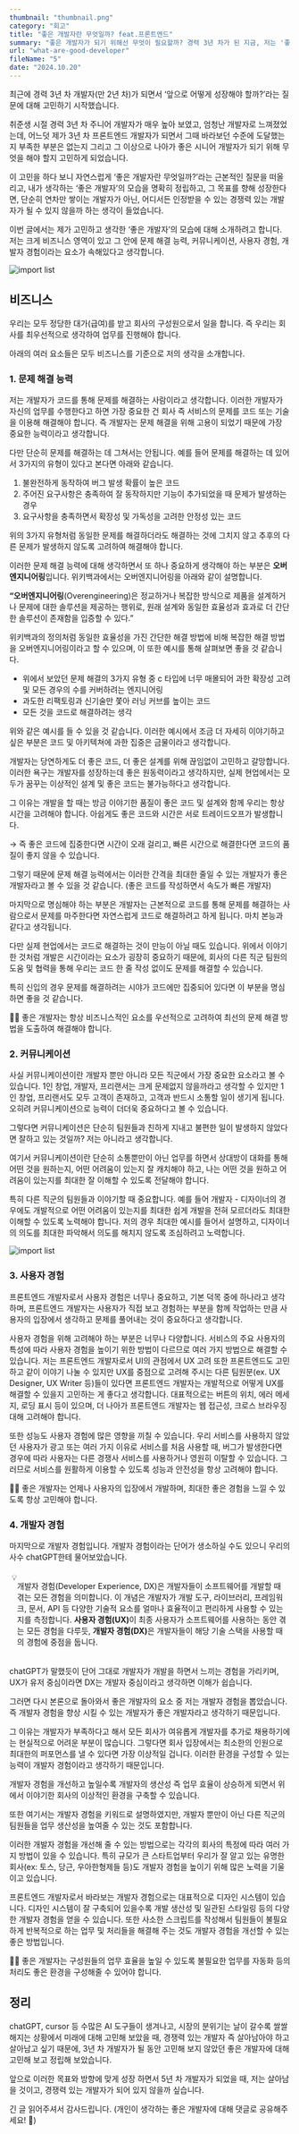 ```yaml
---
thumbnail: "thumbnail.png"
category: "회고"
title: "좋은 개발자란 무엇일까? feat.프론트엔드"
summary: "좋은 개발자가 되기 위해선 무엇이 필요할까? 경력 3년 차가 된 지금, 저는 '좋은 개발자'에 대해 고민하고 저의 생각을 정리해 보았습니다. 문제 해결 능력, 비즈니스 이해, 커뮤니케이션, 사용자 경험, 개발자 경험의 관점에서 제가 생각하는 좋은 개발자란 어떤 사람인지 소개합니다."
url: "what-are-good-developer"
fileName: "5"
date: "2024.10.20"
---
```


최근에 경력 3년 차 개발자(만 2년 차)가 되면서 ‘앞으로 어떻게 성장해야 할까?’라는 질문에 대해 고민하기 시작했습니다.

취준생 시절 경력 3년 차 주니어 개발자가 매우 높아 보였고, 엄청난 개발자로 느껴졌었는데, 어느덧 제가 3년 차 프론트엔드 개발자가 되면서 그때 바라보던 수준에 도달했는지 부족한 부분은 없는지 그리고 그 이상으로 나아가 좋은 시니어 개발자가 되기 위해 무엇을 해야 할지 고민하게 되었습니다.

이 고민을 하다 보니 자연스럽게 ‘좋은 개발자란 무엇일까?’라는 근본적인 질문을 떠올리고, 내가 생각하는 ‘좋은 개발자’의 모습을 명확히 정립하고, 그 목표를 향해 성장한다면, 단순히 연차만 쌓이는 개발자가 아닌, 어디서든 인정받을 수 있는 경쟁력 있는 개발자가 될 수 있지 않을까 하는 생각이 들었습니다.

이번 글에서는 제가 고민하고 생각한 ‘좋은 개발자’의 모습에 대해 소개하려고 합니다. 저는 크게 비즈니스 영역이 있고 그 안에 문제 해결 능력, 커뮤니케이션, 사용자 경험, 개발자 경험이라는 요소가 속해있다고 생각합니다.

<img src="/posts/5/thumbnail.png" alt="import list" style="text-align: center; margin: 0 auto;" />

## 비즈니스

우리는 모두 정당한 대가(급여)를 받고 회사의 구성원으로서 일을 합니다. 즉 우리는 회사를 최우선적으로 생각하여 업무를 진행해야 합니다.

아래의 여러 요소들은 모두 비즈니스를 기준으로 저의 생각을 소개합니다.

### 1. 문제 해결 능력

저는 개발자가 코드를 통해 문제를 해결하는 사람이라고 생각합니다. 이러한 개발자가 자신의 업무를 수행한다고 하면 가장 중요한 건 회사 즉 서비스의 문제를 코드 또는 기술을 이용해 해결해야 합니다. 즉 개발자는 문제 해결을 위해 고용이 되었기 때문에 가장 중요한 능력이라고 생각합니다.

다만 단순히 문제를 해결하는 데 그쳐서는 안됩니다. 예를 들어 문제를 해결하는 데 있어서 3가지의 유형이 있다고 본다면 아래와 같습니다.

1. 불완전하게 동작하여 버그 발생 확률이 높은 코드
2. 주어진 요구사항은 충족하여 잘 동작하지만 기능이 추가되었을 때 문제가 발생하는 경우
3. 요구사항을 충족하면서 확장성 및 가독성을 고려한 안정성 있는 코드

위의 3가지 유형처럼 동일한 문제를 해결하더라도 해결하는 것에 그치지 않고 추후의 다른 문제가 발생하지 않도록 고려하여 해결해야 합니다.

이러한 문제 해결 능력에 대해 생각하면서 또 하나 중요하게 생각해야 하는 부분은 **오버엔지니어링**입니다. 위키백과에서는 오버엔지니어링을 아래와 같이 설명합니다.

**“오버엔지니어링**(Overengineering)은 정교하거나 복잡한 방식으로 제품을 설계하거나 문제에 대한 솔루션을 제공하는 행위로, 원래 설계와 동일한 효율성과 효과로 더 간단한 솔루션이 존재함을 입증할 수 있다.”

위키백과의 정의처럼 동일한 효율성을 가진 간단한 해결 방법에 비해 복잡한 해결 방법을 오버엔지니어링이라고 할 수 있으며, 이 또한 예시를 통해 살펴보면 좋을 것 같습니다.

- 위에서 보았던 문제 해결의 3가지 유형 중 c 타입에 너무 매몰되어 과한 확장성 고려 및 모든 경우의 수를 커버하려는 엔지니어링
- 과도한 리팩토링과 신기술만 쫓아 러닝 커브를 높이는 코드
- 모든 것을 코드로 해결하려는 생각

위와 같은 예시를 들 수 있을 것 같습니다. 이러한 예시에서 조금 더 자세히 이야기하고 싶은 부분은 코드 및 아키텍쳐에 과한 집중은 금물이라고 생각합니다.

개발자는 당연하게도 더 좋은 코드, 더 좋은 설계를 위해 끊임없이 고민하고 갈망합니다. 이러한 욕구는 개발자를 성장하는데 좋은 원동력이라고 생각하지만, 실제 현업에서는 모두가 꿈꾸는 이상적인 설계 및 좋은 코드는 불가능하다고 생각합니다.

그 이유는 개발을 할 때는 방금 이야기한 품질이 좋은 코드 및 설계와 함께 우리는 항상 시간을 고려해야 합니다. 아쉽게도 좋은 코드와 시간은 서로 트레이드오프가 발생합니다.

→ 즉 좋은 코드에 집중한다면 시간이 오래 걸리고, 빠른 시간으로 해결한다면 코드의 품질이 좋지 않을 수 있습니다.

그렇기 때문에 문제 해결 능력에서는 이러한 간격을 최대한 줄일 수 있는 개발자가 좋은 개발자라고 볼 수 있을 것 같습니다. (좋은 코드를 작성하면서 속도가 빠른 개발자)

마지막으로 명심해야 하는 부분은 개발자는 근본적으로 코드를 통해 문제를 해결하는 사람으로서 문제를 마주한다면 자연스럽게 코드로 해결하려고 하게 됩니다. 마치 본능과 같다고 생각됩니다.

다만 실제 현업에서는 코드로 해결하는 것이 만능이 아닐 때도 있습니다. 위에서 이야기 한 것처럼 개발은 시간이라는 요소가 굉장히 중요하기 때문에, 회사의 다른 직군 팀원의 도움 및 협력을 통해 우리는 코드 한 줄 작성 없이도 문제를 해결할 수 있습니다.

특히 신입의 경우 문제를 해결하려는 시야가 코드에만 집중되어 있다면 이 부분을 명심하면 좋을 것 같습니다.

🧑‍💻 좋은 개발자는 항상 비즈니스적인 요소를 우선적으로 고려하여 최선의 문제 해결 방법을 도출하여 해결해야 합니다.

### 2. 커뮤니케이션

사실 커뮤니케이션이란 개발자 뿐만 아니라 모든 직군에서 가장 중요한 요소라고 볼 수 있습니다. 1인 창업, 개발자, 프리랜서는 크게 문제없지 않을까라고 생각할 수 있지만 1인 창업, 프리랜서도 모두 고객이 존재하고, 고객과 반드시 소통할 일이 생기게 됩니다. 오히려 커뮤니케이션으로 능력이 더더욱 중요하다고 볼 수 있습니다.

그렇다면 커뮤니케이션은 단순히 팀원들과 친하게 지내고 불편한 일이 발생하지 않았다면 잘하고 있는 것일까? 저는 아니라고 생각합니다.

여기서 커뮤니케이션이란 단순히 소통뿐만이 아닌 업무를 하면서 상대방이 대화를 통해 어떤 것을 원하는지, 어떤 어려움이 있는지 잘 캐치해야 하고, 나는 어떤 것을 원하고 어려움이 있는지를 최대한 잘 이해할 수 있도록 전달해야 합니다.

특히 다른 직군의 팀원들과 이야기할 때 중요합니다. 예를 들어 개발자 - 디자이너의 경우에도 개발적으로 어떤 어려움이 있는지를 최대한 쉽게 개발을 전혀 모르더라도 최대한 이해할 수 있도록 노력해야 합니다. 저의 경우 최대한 예시를 들어서 설명하고, 디자이너의 의도를 최대한 파악해서 의도를 해치지 않도록 조심하려고 노력합니다.

<img src="/posts/5/communication.png" alt="import list" style="text-align: center; margin: 0 auto; maxHeight: 500px;" />

### 3. 사용자 경험

프론트엔드 개발자로서 사용자 경험은 너무나 중요하고, 기본 덕목 중에 하나라고 생각하며, 프론트엔드 개발자는 사용자가 직접 보고 경험하는 부분을 함께 작업하는 만큼 사용자의 입장에서 생각하고 문제를 풀어내는 것이 중요하다고 생각합니다.

사용자 경험을 위해 고려해야 하는 부분은 너무나 다양합니다. 서비스의 주요 사용자의 특성에 따라 사용자 경험을 높이기 위한 방법이 다르므로 여러 가지 방법으로 해결할 수 있습니다. 저는 프론트엔드 개발자로서 UI의 관점에서 UX 고려 또한 프론트엔드도 고민하고 같이 이야기 나눌 수 있지만 UX를 중점으로 고려해 주시는 다른 팀원분(ex. UX Designer, UX Writer 등)들이 있다면 프론트엔드 개발자는 개발적으로 어떻게 UX를 해결할 수 있을지 고민하는 게 좋다고 생각합니다. 대표적으로는 버튼의 위치, 에러 메세지, 로딩 표시 등이 있으며, 더 나아가 프론트엔드 개발자는 웹 접근성, 크로스 브라우징 대해 고려해야 합니다.

또한 성능도 사용자 경험에 많은 영향을 끼칠 수 있습니다. 우리 서비스를 사용하지 않았던 사용자가 광고 또는 여러 가지 이유로 서비스를 처음 사용할 때, 버그가 발생한다면 경우에 따라 사용자는 다른 경쟁사 서비스를 사용하거나 영원히 이탈할 수 있습니다. 그러므로 서비스를 원활하게 이용할 수 있도록 성능과 안전성을 항상 고려해야 합니다.

🧑‍💻 좋은 개발자는 언제나 사용자의 입장에서 개발하며, 최대한 좋은 경험을 느낄 수 있도록 항상 고민해야 합니다.

### 4. 개발자 경험

마지막으로 개발자 경험입니다. 개발자 경험이라는 단어가 생소하실 수도 있으니 우리의 사수 chatGPT한테 물어보았습니다.

<aside style="display: flex; backgroundColor: #F1F1EF; padding: 4px; borderRadius: 4px; fontSize: 14px;">
💡

개발자 경험(Developer Experience, DX)은 개발자들이 소프트웨어를 개발할 때 겪는 모든 경험을 의미합니다. 이 개념은 개발자가 개발 도구, 라이브러리, 프레임워크, 문서, API 등 다양한 기술적 요소를 얼마나 효율적이고 편리하게 사용할 수 있는지를 측정합니다. <b>사용자 경험(UX)</b>이 최종 사용자가 소프트웨어를 사용하는 동안 겪는 모든 경험을 다루듯, <b>개발자 경험(DX)</b>은 개발자들이 해당 기술 스택을 사용할 때의 경험에 중점을 둡니다.

</aside>

chatGPT가 말했듯이 단어 그대로 개발자가 개발을 하면서 느끼는 경험을 가리키며, UX가 유저 중심이라면 DX는 개발자 중심이라고 생각하면 이해가 쉽습니다.

그러면 다시 본론으로 돌아와서 좋은 개발자의 요소 중 저는 개발자 경험을 뽑았습니다. 즉 개발자 경험을 향상 시킬 수 있는 개발자가 좋은 개발자라고 생각하기 때문입니다.

그 이유는 개발자가 부족하다고 해서 모든 회사가 여유롭게 개발자를 추가로 채용하기에는 현실적으로 어려운 부분이 많습니다. 그렇다면 회사 입장에서는 최소한의 인원으로 최대한의 퍼포먼스를 낼 수 있다면 가장 이상적일 겁니다. 이러한 환경을 구성할 수 있는 능력이 개발자 경험이라고 생각하기 때문입니다.

개발자 경험을 개선하고 높일수록 개발자의 생산성 즉 업무 효율이 상승하게 되면서 위에서 이야기한 회사의 이상적인 환경을 구축할 수 있습니다.

또한 여기서는 개발자 경험을 키워드로 설명하였지만, 개발자 뿐만이 아닌 다른 직군의 팀원들을 업무 생산성을 높여줄 수 있는 것도 포함합니다.

이러한 개발자 경험을 개선해 줄 수 있는 방법으로는 각각의 회사의 특정에 따라 여러 가지 방법이 있을 수 있습니다. 특히 규모가 큰 스타트업부터 우리가 잘 알고 있는 유명한 회사(ex: 토스, 당근, 우아한형제들 등)도 개발자 경험을 높이기 위해 많은 노력을 기울이고 있습니다.

프론트엔드 개발자로서 바라보는 개발자 경험으로는 대표적으로 디자인 시스템이 있습니다. 디자인 시스템이 잘 구축되어 있을수록 개발 생산성 및 일관된 스타일링 등의 다양한 개발자 경험을 얻을 수 있습니다. 또한 사소한 스크립트를 작성해서 팀원들이 불필요하게 반복적으로 하는 업무 및 처리들을 해결해 주는 것도 개발자 경험을 개선할 수 있는 좋은 방법입니다.

🧑‍💻 좋은 개발자는 구성원들의 업무 효율을 높일 수 있도록 불필요한 업무를 자동화 등의 처리도 좋은 환경을 구성해줄 수 있어야 합니다.

## 정리

chatGPT, cursor 등 수많은 AI 도구들이 생겨나고, 시장의 분위기는 날이 갈수록 쌀쌀해지는 상황에서 미래에 대해 고민해 보았을 때, 경쟁력 있는 개발자 즉 살아남아야 하고 살아남고 싶기 때문에, 3년 차 개발자가 될 동안 고민해 보지 않았던 좋은 개발자에 대해 고민해 보고 정립해 보았습니다.

앞으로 이러한 목표와 방향에 맞게 성장 하면서 5년 차 개발자가 되었을 때, 저는 살아남을 것이고, 경쟁력 있는 개발자가 되어 있지 않을까 싶습니다.

긴 글 읽어주셔서 감사드립니다. (개인이 생각하는 좋은 개발자에 대해 댓글로 공유해주세요! 🙌)
